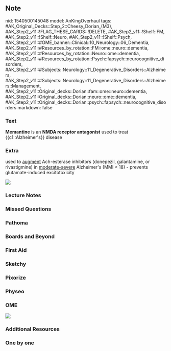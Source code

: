 ## Note
nid: 1540500145048
model: AnKingOverhaul
tags: #AK_Original_Decks::Step_2::Cheesy_Dorian_(M3), #AK_Step2_v11::!FLAG_THESE_CARDS::!DELETE, #AK_Step2_v11::!Shelf::FM, #AK_Step2_v11::!Shelf::Neuro, #AK_Step2_v11::!Shelf::Psych, #AK_Step2_v11::#OME_banner::Clinical::10_Neurology::06_Dementia, #AK_Step2_v11::#Resources_by_rotation::FM::ome::neuro::dementia, #AK_Step2_v11::#Resources_by_rotation::Neuro::ome::dementia, #AK_Step2_v11::#Resources_by_rotation::Psych::fapsych::neurocognitive_disorders, #AK_Step2_v11::#Subjects::Neurology::11_Degenerative_Disorders::Alzheimers, #AK_Step2_v11::#Subjects::Neurology::11_Degenerative_Disorders::Alzheimers::Management, #AK_Step2_v11::Original_decks::Dorian::fam::ome::neuro::dementia, #AK_Step2_v11::Original_decks::Dorian::neuro::ome::dementia, #AK_Step2_v11::Original_decks::Dorian::psych::fapsych::neurocognitive_disorders
markdown: false

### Text
<b>Memantine</b> is an <b>NMDA receptor antagonist</b> used to
treat {{c1::Alzheimer's}} disease

### Extra
used to <u>augment</u> Ach-esterase inhibitors (donepezil,
galantamine, or rivastigmine) in <u>moderate-severe</u> Alzheimer's
(MMI < 18) - prevents glutamate-induced excitotoxicity
<div><img src="paste-48073568944592.jpg"></div>

### Lecture Notes


### Missed Questions


### Pathoma


### Boards and Beyond


### First Aid


### Sketchy


### Pixorize


### Physeo


### OME
<div class="ome-widget">
  <a href=
  "https://onlinemeded.org/spa/neurology/dementia/acquire?ref=anki">
  <img src="_OME_AnkiFlashcards_Lesson_5.png"></a>
</div>

### Additional Resources


### One by one

